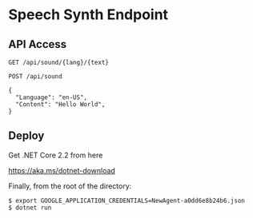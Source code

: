 # Speech Synth Endpoint

## API Access

```
GET /api/sound/{lang}/{text}
```

```
POST /api/sound

{
  "Language": "en-US",
  "Content": "Hello World",
}
```

## Deploy
Get .NET Core 2.2 from here

https://aka.ms/dotnet-download

Finally, from the root of the directory: 

```
$ export GOOGLE_APPLICATION_CREDENTIALS=NewAgent-a0dd6e8b24b6.json
$ dotnet run
```
